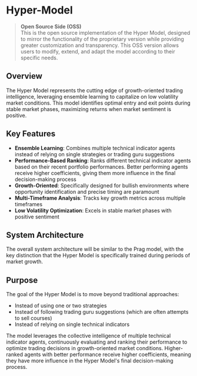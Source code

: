 # Hyper-Model

> **Open Source Side (OSS)**  
> This is the open source implementation of the Hyper Model, designed to mirror the functionality of the proprietary version while providing greater customization and transparency. This OSS version allows users to modify, extend, and adapt the model according to their specific needs.

## Overview

The Hyper Model represents the cutting edge of growth-oriented trading intelligence, leveraging ensemble learning to capitalize on low volatility market conditions. This model identifies optimal entry and exit points during stable market phases, maximizing returns when market sentiment is positive.

## Key Features

- **Ensemble Learning**: Combines multiple technical indicator agents instead of relying on single strategies or trading guru suggestions
- **Performance-Based Ranking**: Ranks different technical indicator agents based on their recent portfolio performances. Better performing agents receive higher coefficients, giving them more influence in the final decision-making process
- **Growth-Oriented**: Specifically designed for bullish environments where opportunity identification and precise timing are paramount
- **Multi-Timeframe Analysis**: Tracks key growth metrics across multiple timeframes
- **Low Volatility Optimization**: Excels in stable market phases with positive sentiment

## System Architecture

The overall system architecture will be similar to the Prag model, with the key distinction that the Hyper Model is specifically trained during periods of market growth.

## Purpose

The goal of the Hyper Model is to move beyond traditional approaches:
- Instead of using one or two strategies
- Instead of following trading guru suggestions (which are often attempts to sell courses)
- Instead of relying on single technical indicators

The model leverages the collective intelligence of multiple technical indicator agents, continuously evaluating and ranking their performance to optimize trading decisions in growth-oriented market conditions. Higher-ranked agents with better performance receive higher coefficients, meaning they have more influence in the Hyper Model's final decision-making process.
